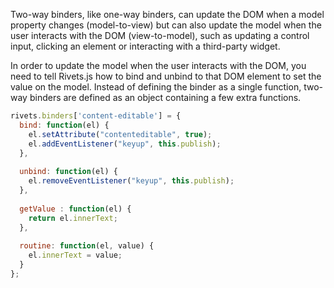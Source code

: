 Two-way binders, like one-way binders, can update the DOM when a model property changes (model-to-view) but can also update the model when the user interacts with the DOM (view-to-model), such as updating a control input, clicking an element or interacting with a third-party widget.

In order to update the model when the user interacts with the DOM, you need to tell Rivets.js how to bind and unbind to that DOM element to set the value on the model. Instead of defining the binder as a single function, two-way binders are defined as an object containing a few extra functions.

```javascript
rivets.binders['content-editable'] = {
  bind: function(el) {
    el.setAttribute("contenteditable", true);
    el.addEventListener("keyup", this.publish);
  },
  
  unbind: function(el) {
    el.removeEventListener("keyup", this.publish);
  },
  
  getValue : function(el) {
    return el.innerText;    
  },
  
  routine: function(el, value) {
    el.innerText = value;
  }
};
```
